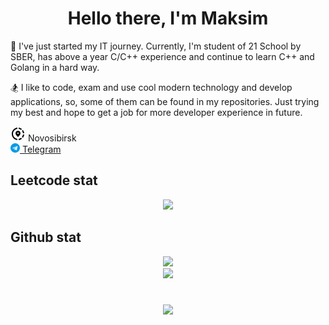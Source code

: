 <!--
**hhullen/hhullen** is a ✨ _special_ ✨ repository because its `README.md` (this file) appears on your GitHub profile.

Here are some ideas to get you started:

- 🔭 I’m currently working on ...
- 🌱 I’m currently learning ...
- 👯 I’m looking to collaborate on ...
- 🤔 I’m looking for help with ...
- 💬 Ask me about ...
- 📫 How to reach me: ...
- 😄 Pronouns: ...
- ⚡ Fun fact: ...
-->

<h1 style="text-align: center;">Hello there, I'm Maksim</h1>
<p>
🔭 I've just started my IT journey. Currently, I'm student of 21 School by SBER, has above a year C/C++ experience and continue to learn C++ and Golang in a hard way.
</p>
<p>
🏂 I like to code, exam and use cool modern technology and develop applications, so, some of them can be found in my repositories. Just trying my best and hope to get a job for more developer experience in future.
</p>

<div>
  <svg xmlns="http://www.w3.org/2000/svg" enable-background="new 0 0 24 24" height="24px" viewBox="0 0 24 24" width="24px" fill="#000000"><g><path d="M0,0h24v24H0V0z" fill="none"/></g><g><g><path d="M13.02,19.93v2.02c2.01-0.2,3.84-1,5.32-2.21l-1.42-1.43C15.81,19.17,14.48,19.75,13.02,19.93z"/><path d="M4.03,12c0-4.05,3.03-7.41,6.95-7.93V2.05C5.95,2.58,2.03,6.84,2.03,12c0,5.16,3.92,9.42,8.95,9.95v-2.02 C7.06,19.41,4.03,16.05,4.03,12z"/><path d="M19.95,11h2.02c-0.2-2.01-1-3.84-2.21-5.32l-1.43,1.43C19.19,8.21,19.77,9.54,19.95,11z"/><path d="M18.34,4.26c-1.48-1.21-3.32-2.01-5.32-2.21v2.02c1.46,0.18,2.79,0.76,3.9,1.62L18.34,4.26z"/><path d="M18.33,16.9l1.43,1.42c1.21-1.48,2.01-3.31,2.21-5.32h-2.02C19.77,14.46,19.19,15.79,18.33,16.9z"/><g><path d="M16,11.1C16,8.61,14.1,7,12,7s-4,1.61-4,4.1c0,1.66,1.33,3.63,4,5.9C14.67,14.73,16,12.76,16,11.1z M12,12 c-0.59,0-1.07-0.48-1.07-1.07c0-0.59,0.48-1.07,1.07-1.07s1.07,0.48,1.07,1.07C13.07,11.52,12.59,12,12,12z"/></g></g></g></svg> Novosibirsk
</div>
<div>
  <img src=img/telegram.png  style="width:15px;height:15px;" target="_blank"><a href="https://t.me/hhullen" data-wpel-link="external" target="_blank" rel="nofollow noopener noreferrer"> Telegram</a>
</div>

<h2>Leetcode stat</h2>
<div align="center">
  <img src="https://leetcard.jacoblin.cool/hhullen?ext=heatmap">
</div>

<h2>Github stat</h2>
<div align="center">
  <img src="https://github-readme-stats.vercel.app/api/top-langs/?username=hhullen&theme=transparent&hide_border=true&include_all_commits=true&count_private=false&layout=compact"><br>
  <img src="https://github-readme-stats.vercel.app/api?username=hhullen&show_icons=true&theme=transparent">
</div>
<h1></h1>
<p align="center">
  <img src="https://komarev.com/ghpvc/?username=hhullen&label=PROFILE+VIEWS&color=blueviolet&style=for-the-badge">
</p>
